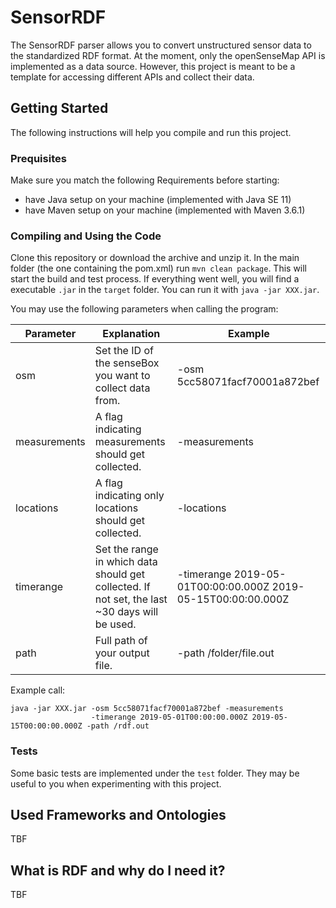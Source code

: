 # SensorRDF

The SensorRDF parser allows you to convert unstructured sensor data to the standardized RDF format. At the moment, only the openSenseMap API is implemented as a data source. However, this project is meant to be a template for accessing different APIs and collect their data.

## Getting Started

The following instructions will help you compile and run this project.

### Prequisites

Make sure you match the following Requirements before starting:

* have Java setup on your machine (implemented with Java SE 11)
* have Maven setup on your machine (implemented with Maven 3.6.1)

### Compiling and Using the Code

Clone this repository or download the archive and unzip it. In the main folder (the one containing the pom.xml) run `mvn clean package`. This will start the build and test process. If everything went well, you will find a executable `.jar` in the `target` folder. You can run it with `java -jar XXX.jar`.

You may use the following parameters when calling the program:

|Parameter|Explanation|Example|
|---|---|---|
|osm|Set the ID of the senseBox you want to collect data from.|-osm 5cc58071facf70001a872bef|
|measurements|A flag indicating measurements should get collected.|-measurements|
|locations|A flag indicating only locations should get collected.|-locations|
|timerange|Set the range in which data should get collected. If not set, the last ~30 days will be used.|-timerange 2019-05-01T00:00:00.000Z 2019-05-15T00:00:00.000Z|
|path|Full path of your output file.|-path /folder/file.out|

Example call:
```
java -jar XXX.jar -osm 5cc58071facf70001a872bef -measurements
                  -timerange 2019-05-01T00:00:00.000Z 2019-05-15T00:00:00.000Z -path /rdf.out
```

### Tests

Some basic tests are implemented under the `test` folder. They may be useful to you when experimenting with this project.

## Used Frameworks and Ontologies

TBF

## What is RDF and why do I need it?

TBF
